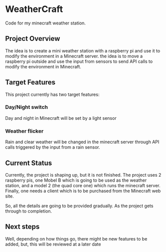 # WeatherCraft
Code for my minecraft weather station.

## Project Overview
The idea is to create a mini weather station with a raspberry pi and use it to modify the environment in a Minecraft server. the idea is to move a raspberry pi outside and use the input from sensors to send API calls to modify the environment in Minecraft.

## Target Features
This project currently has two target features:

### Day/Night switch
Day and night in Minecraft will be set by a light sensor

### Weather flicker
Rain and clear weather will be changed in the minecraft server through API calls triggered by the input from a rain sensor.

## Current Status
Currently, the project is shaping up, but it is not finished. The project uses 2 raspberry pis, one Mobel B which is going to be used as the weather station, and a model 2 (the quad core one) which runs the minecraft server. Finally, one needs a client which is to be purchased from the Minecraft web site.

So, all the details are going to be provided gradually. As the project gets through to completion.

## Next steps
Well, depending on how things go, there might be new features to be added, but, this will be reviewed at a later date

